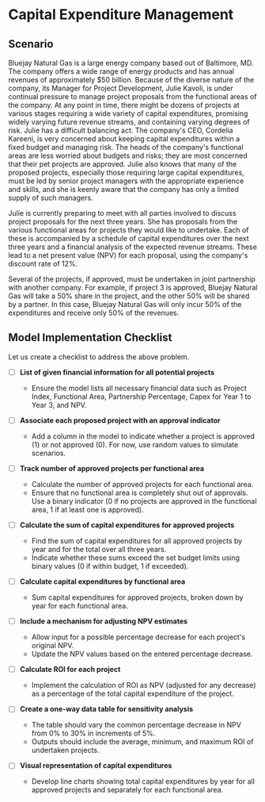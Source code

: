 # Capital Expenditure Management

## Scenario

Bluejay Natural Gas is a large energy company based out of Baltimore, MD. The company offers a wide range of energy products and has annual revenues of approximately $50 billion. Because of the diverse nature of the company, its Manager for Project Development, Julie Kavoli, is under continual pressure to manage project proposals from the functional areas of the company. At any point in time, there might be dozens of projects at various stages requiring a wide variety of capital expenditures, promising widely varying future revenue streams, and containing varying degrees of risk. Julie has a difficult balancing act. The company's CEO, Cordelia Kareeni, is very concerned about keeping capital expenditures within a fixed budget and managing risk. The heads of the company's functional areas are less worried about budgets and risks; they are most concerned that their pet projects are approved. Julie also knows that many of the proposed projects, especially those requiring large capital expenditures, must be led by senior project managers with the appropriate experience and skills, and she is keenly aware that the company has only a limited supply of such managers. 

Julie is currently preparing to meet with all parties involved to discuss project proposals for the next three years. She has proposals from the various functional areas for projects they would like to undertake. Each of these is accompanied by a schedule of capital expenditures over the next three years and a financial analysis of the expected revenue streams. These lead to a net present value (NPV) for each proposal, using the company's discount rate of 12%.

Several of the projects, if approved, must be undertaken in joint partnership with another company. For example, if project 3 is approved, Bluejay Natural Gas will take a 50% share in the project, and the other 50% will be shared by a partner.  In this case, Bluejay Natural Gas will only incur 50% of the expenditures and receive only 50% of the revenues.  

## Model Implementation Checklist

Let us create a checklist to address the above problem.

- [ ] **List of given financial information for all potential projects**
  - Ensure the model lists all necessary financial data such as Project Index, Functional Area, Partnership Percentage, Capex for Year 1 to Year 3, and NPV.

- [ ] **Associate each proposed project with an approval indicator**
  - Add a column in the model to indicate whether a project is approved (1) or not approved (0). For now, use random values to simulate scenarios.

- [ ] **Track number of approved projects per functional area**
  - Calculate the number of approved projects for each functional area.
  - Ensure that no functional area is completely shut out of approvals. Use a binary indicator (0 if no projects are approved in the functional area, 1 if at least one is approved).

- [ ] **Calculate the sum of capital expenditures for approved projects**
  - Find the sum of capital expenditures for all approved projects by year and for the total over all three years.
  - Indicate whether these sums exceed the set budget limits using binary values (0 if within budget, 1 if exceeded).

- [ ] **Calculate capital expenditures by functional area**
  - Sum capital expenditures for approved projects, broken down by year for each functional area.

- [ ] **Include a mechanism for adjusting NPV estimates**
  - Allow input for a possible percentage decrease for each project's original NPV.
  - Update the NPV values based on the entered percentage decrease.

- [ ] **Calculate ROI for each project**
  - Implement the calculation of ROI as NPV (adjusted for any decrease) as a percentage of the total capital expenditure of the project.

- [ ] **Create a one-way data table for sensitivity analysis**
  - The table should vary the common percentage decrease in NPV from 0% to 30% in increments of 5%.
  - Outputs should include the average, minimum, and maximum ROI of undertaken projects.

- [ ] **Visual representation of capital expenditures**
  - Develop line charts showing total capital expenditures by year for all approved projects and separately for each functional area.

